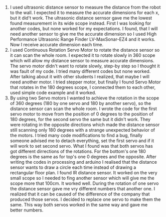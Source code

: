 1. I used ultrasonic distance sensor to measure the distance from the robot to the wall. I expected it to measure the accurate dimensions for each x, but it did't work. The ultrasonic distance sernsor gave me the lowest found measurement in its wide scope instead. First I was looking for another codes, but none worked for my expectations. I found, that I will need another sensor to give me the accurate dimension so I used High Performance Ultrasonic Range Finder LV-MaxSonar-EZ4 and it works. Now I receive accurate dimension each time.
2. I used Continuous Rotation Servo Motor to rotate the distance sensor so it can scan the whole room. I expected it to rotate slowly in 360 scope which will allow my distance sensor to measure accurate dimensions. The servo motor didn't want to rotate slowly, step-by step so I thought it was fault of my code. I tried many different codes but none worked. After talking about it with other students I realized, that maybe I will need another motor. I tried stepper motor, but finally I found Servo Motor that rotates in the 180 degrees scope, I connected them to each other, used simple code example and it worked. 
3. By using two Servo motors I wanted to achieve the rotation in the scope of 360 degrees (180 by one servo and 180 by another servo), so the distance sensor can scan the whole room. I wrote the code for the first servo motor to move from the position of 0 degrees to the position of 180 degrees, for the second servo the same but it didn't work. They were rotating in the opposite directions which made the distance sensor still scanning only 180 degrees with a strange unexpected behavior of the motors. I tried many code modifications to find a bug, finally someone advised me to detach everything, set the first servo and if it will work to set second servo. What I found was that both servos has got different dirrections of the rotations. For the bottom's one 180 degrees is the same as for top's one 0 degrees and the opposite. 
After writing the codes in processing and arduino I realised that the distance sensor wants to draw a circle each time instead of drawing a rectangular floor plan. I found IR distance sensor. It worked on the very small scope so I needed to fing another sensor which will give me the scope more that 100cm. It worked well.
During the rotation of one servo the distance sensor gave me vry different numbers that another one. I realized that it can be caused of the difference of the company that produced those servos. I decided to replace one servo to make them the same. This way both servos worked in the same way and gave me better numbers. 
